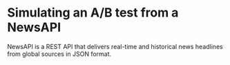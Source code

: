 #  Simulating an A/B test from a NewsAPI
NewsAPI is a REST API that delivers real-time and historical news headlines from global sources in JSON format.
